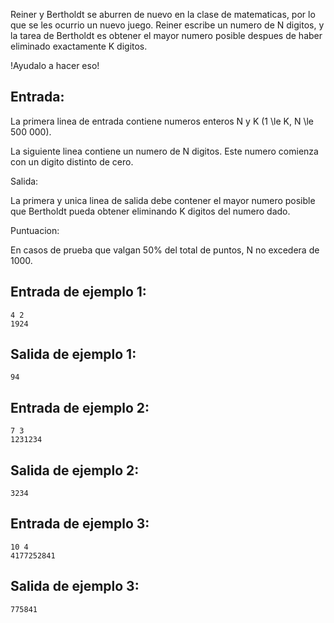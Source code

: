 Reiner y Bertholdt se aburren de nuevo en la clase de matematicas, por lo que se les ocurrio un nuevo juego. Reiner escribe un numero de  N digitos, y la tarea de Bertholdt es obtener el mayor numero posible despues de haber eliminado exactamente  K digitos.



!Ayudalo a hacer eso!



## Entrada:



La primera linea de entrada contiene numeros enteros N y K (1 \le K, N \le 500 000).



La siguiente linea contiene un numero de N digitos. Este numero comienza con un digito distinto de cero.



Salida:



La primera y unica linea de salida debe contener el mayor numero posible que Bertholdt pueda obtener eliminando K digitos del numero dado.



Puntuacion:



En casos de prueba que valgan 50%  del total de puntos, N no excedera de 1000.



## Entrada de ejemplo 1:



```
4 2
1924
```


## Salida de ejemplo 1:



```
94
```


## Entrada de ejemplo 2:



```
7 3
1231234
```


## Salida de ejemplo 2:



```
3234
```


## Entrada de ejemplo 3:



```
10 4
4177252841
```


## Salida de ejemplo 3:



```
775841
```


